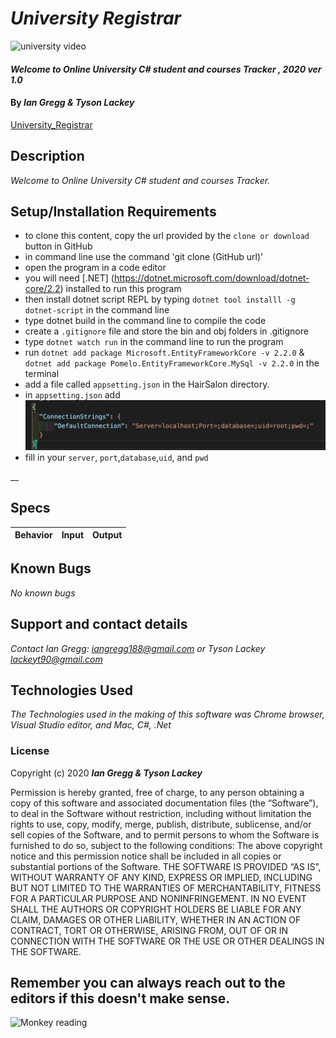 # _University Registrar_

![university video](https://media.giphy.com/media/XYIeeF0HHFmSc/giphy.gif)

#### _Welcome to Online University C# student and courses Tracker , 2020 ver 1.0_

#### By _Ian Gregg & Tyson Lackey_
[University_Registrar](https://github.com/oldgregg89/University-Registrar-solution)

## Description

_Welcome to Online University C# student and courses Tracker._

## Setup/Installation Requirements

* to clone this content, copy the url provided by the `clone or download` button in GitHub
* in command line use the command 'git clone (GitHub url)'
* open the program in a code editor
* you will need [.NET] (https://dotnet.microsoft.com/download/dotnet-core/2.2) installed to run this program 
* then install dotnet script REPL by typing `dotnet tool installl -g dotnet-script` in the command line
* type dotnet build in the command line to compile the code
* create a `.gitignore` file and store the bin and obj folders in .gitignore
* type `dotnet watch run` in the command line to run the program
* run `dotnet add package Microsoft.EntityFrameworkCore -v 2.2.0`  &
`dotnet add package Pomelo.EntityFrameworkCore.MySql -v 2.2.0`
in the terminal
* add a file called `appsetting.json` in the HairSalon directory.
* in `appsetting.json` add ![appsetting.json](Assets/setup.png)
* fill in your `server`, `port`,`database`,`uid`, and `pwd`

__

## Specs

| Behavior    | Input | Output |
| :---------- | ----- | -----: |



## Known Bugs

_No known bugs_

## Support and contact details

_Contact Ian Gregg: <iangregg188@gmail.com>
or 
Tyson Lackey <lackeyt90@gmail.com>_

## Technologies Used

_The Technologies used in the making of this software was Chrome browser, Visual Studio editor, and Mac, C#, .Net_

### License

Copyright (c) 2020 **_Ian Gregg & Tyson Lackey_**

Permission is hereby granted, free of charge, to any person obtaining a copy of this software and associated documentation files (the “Software”), to deal in the Software without restriction, including without limitation the rights to use, copy, modify, merge, publish, distribute, sublicense, and/or sell copies of the Software, and to permit persons to whom the Software is furnished to do so, subject to the following conditions:
The above copyright notice and this permission notice shall be included in all copies or substantial portions of the Software.
THE SOFTWARE IS PROVIDED “AS IS”, WITHOUT WARRANTY OF ANY KIND, EXPRESS OR IMPLIED, INCLUDING BUT NOT LIMITED TO THE WARRANTIES OF MERCHANTABILITY, FITNESS FOR A PARTICULAR PURPOSE AND NONINFRINGEMENT. IN NO EVENT SHALL THE AUTHORS OR COPYRIGHT HOLDERS BE LIABLE FOR ANY CLAIM, DAMAGES OR OTHER LIABILITY, WHETHER IN AN ACTION OF CONTRACT, TORT OR OTHERWISE, ARISING FROM, OUT OF OR IN CONNECTION WITH THE SOFTWARE OR THE USE OR OTHER DEALINGS IN THE SOFTWARE.

## Remember you can always reach out to the editors if this doesn't make sense.
![Monkey reading](https://media.giphy.com/media/SiMcadhDEZDm93GmTL/giphy.gif)